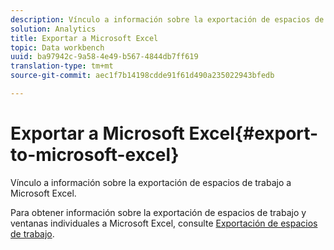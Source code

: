 ```yaml
---
description: Vínculo a información sobre la exportación de espacios de trabajo a Microsoft Excel.
solution: Analytics
title: Exportar a Microsoft Excel
topic: Data workbench
uuid: ba97942c-9a58-4e49-b567-4844db7ff619
translation-type: tm+mt
source-git-commit: aec1f7b14198cdde91f61d490a235022943bfedb

---
```



# Exportar a Microsoft Excel{#export-to-microsoft-excel}

Vínculo a información sobre la exportación de espacios de trabajo a Microsoft Excel.

Para obtener información sobre la exportación de espacios de trabajo y ventanas individuales a Microsoft Excel, consulte [Exportación de espacios de trabajo](../../../../home/c-get-started/c-work-worksp/c-ex-wksp.md#concept-27e4457bd14b43f198071e38d85d6d2f).
